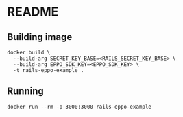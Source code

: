 # README

## Building image

```
docker build \
  --build-arg SECRET_KEY_BASE=<RAILS_SECRET_KEY_BASE> \
  --build-arg EPPO_SDK_KEY=<EPPO_SDK_KEY> \
  -t rails-eppo-example .
```

## Running

```
docker run --rm -p 3000:3000 rails-eppo-example
```
